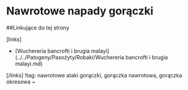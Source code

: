 # Nawrotowe napady gorączki





##Linkujące do tej strony

[links]

- [Wuchereria bancrofti i brugia malayi](../../Patogeny/Pasożyty/Robaki/Wuchereria bancrofti i brugia malayi.md)


[/links]
!tag: nawrotowe ataki gorączki, gorączka nawrotowa, gorączka okresowa
~

